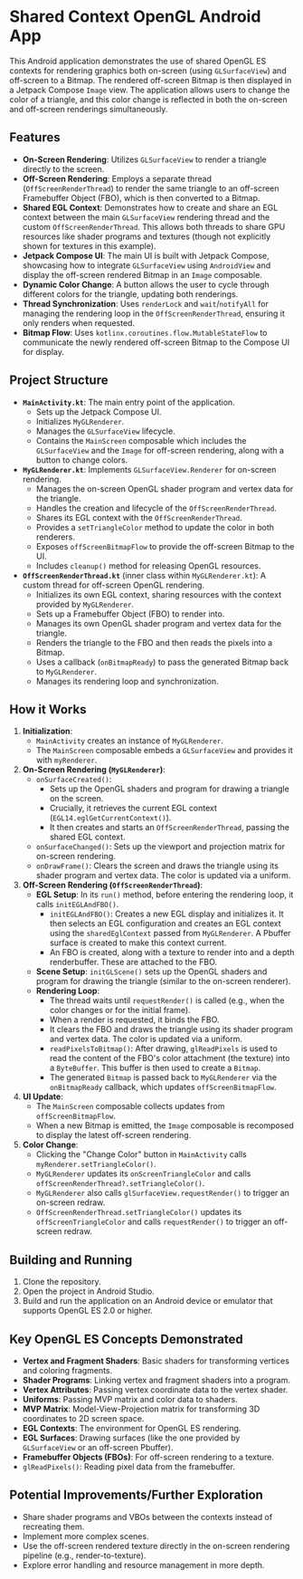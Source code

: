 # Shared Context OpenGL Android App

This Android application demonstrates the use of shared OpenGL ES contexts for rendering graphics both on-screen (using `GLSurfaceView`) and off-screen to a Bitmap. The rendered off-screen Bitmap is then displayed in a Jetpack Compose `Image` view. The application allows users to change the color of a triangle, and this color change is reflected in both the on-screen and off-screen renderings simultaneously.

## Features

*   **On-Screen Rendering**: Utilizes `GLSurfaceView` to render a triangle directly to the screen.
*   **Off-Screen Rendering**: Employs a separate thread (`OffScreenRenderThread`) to render the same triangle to an off-screen Framebuffer Object (FBO), which is then converted to a Bitmap.
*   **Shared EGL Context**: Demonstrates how to create and share an EGL context between the main `GLSurfaceView` rendering thread and the custom `OffScreenRenderThread`. This allows both threads to share GPU resources like shader programs and textures (though not explicitly shown for textures in this example).
*   **Jetpack Compose UI**: The main UI is built with Jetpack Compose, showcasing how to integrate `GLSurfaceView` using `AndroidView` and display the off-screen rendered Bitmap in an `Image` composable.
*   **Dynamic Color Change**: A button allows the user to cycle through different colors for the triangle, updating both renderings.
*   **Thread Synchronization**: Uses `renderLock` and `wait`/`notifyAll` for managing the rendering loop in the `OffScreenRenderThread`, ensuring it only renders when requested.
*   **Bitmap Flow**: Uses `kotlinx.coroutines.flow.MutableStateFlow` to communicate the newly rendered off-screen Bitmap to the Compose UI for display.

## Project Structure

*   **`MainActivity.kt`**: The main entry point of the application.
    *   Sets up the Jetpack Compose UI.
    *   Initializes `MyGLRenderer`.
    *   Manages the `GLSurfaceView` lifecycle.
    *   Contains the `MainScreen` composable which includes the `GLSurfaceView` and the `Image` for off-screen rendering, along with a button to change colors.
*   **`MyGLRenderer.kt`**: Implements `GLSurfaceView.Renderer` for on-screen rendering.
    *   Manages the on-screen OpenGL shader program and vertex data for the triangle.
    *   Handles the creation and lifecycle of the `OffScreenRenderThread`.
    *   Shares its EGL context with the `OffScreenRenderThread`.
    *   Provides a `setTriangleColor` method to update the color in both renderers.
    *   Exposes `offScreenBitmapFlow` to provide the off-screen Bitmap to the UI.
    *   Includes `cleanup()` method for releasing OpenGL resources.
*   **`OffScreenRenderThread.kt`** (inner class within `MyGLRenderer.kt`): A custom thread for off-screen OpenGL rendering.
    *   Initializes its own EGL context, sharing resources with the context provided by `MyGLRenderer`.
    *   Sets up a Framebuffer Object (FBO) to render into.
    *   Manages its own OpenGL shader program and vertex data for the triangle.
    *   Renders the triangle to the FBO and then reads the pixels into a Bitmap.
    *   Uses a callback (`onBitmapReady`) to pass the generated Bitmap back to `MyGLRenderer`.
    *   Manages its rendering loop and synchronization.

## How it Works

1.  **Initialization**:
    *   `MainActivity` creates an instance of `MyGLRenderer`.
    *   The `MainScreen` composable embeds a `GLSurfaceView` and provides it with `myRenderer`.
2.  **On-Screen Rendering (`MyGLRenderer`)**:
    *   `onSurfaceCreated()`:
        *   Sets up the OpenGL shaders and program for drawing a triangle on the screen.
        *   Crucially, it retrieves the current EGL context (`EGL14.eglGetCurrentContext()`).
        *   It then creates and starts an `OffScreenRenderThread`, passing the shared EGL context.
    *   `onSurfaceChanged()`: Sets up the viewport and projection matrix for on-screen rendering.
    *   `onDrawFrame()`: Clears the screen and draws the triangle using its shader program and vertex data. The color is updated via a uniform.
3.  **Off-Screen Rendering (`OffScreenRenderThread`)**:
    *   **EGL Setup**: In its `run()` method, before entering the rendering loop, it calls `initEGLAndFBO()`.
        *   `initEGLAndFBO()`: Creates a new EGL display and initializes it. It then selects an EGL configuration and creates an EGL context using the `sharedEglContext` passed from `MyGLRenderer`. A Pbuffer surface is created to make this context current.
        *   An FBO is created, along with a texture to render into and a depth renderbuffer. These are attached to the FBO.
    *   **Scene Setup**: `initGLScene()` sets up the OpenGL shaders and program for drawing the triangle (similar to the on-screen renderer).
    *   **Rendering Loop**:
        *   The thread waits until `requestRender()` is called (e.g., when the color changes or for the initial frame).
        *   When a render is requested, it binds the FBO.
        *   It clears the FBO and draws the triangle using its shader program and vertex data. The color is updated via a uniform.
        *   `readPixelsToBitmap()`: After drawing, `glReadPixels` is used to read the content of the FBO's color attachment (the texture) into a `ByteBuffer`. This buffer is then used to create a `Bitmap`.
        *   The generated `Bitmap` is passed back to `MyGLRenderer` via the `onBitmapReady` callback, which updates `offScreenBitmapFlow`.
4.  **UI Update**:
    *   The `MainScreen` composable collects updates from `offScreenBitmapFlow`.
    *   When a new Bitmap is emitted, the `Image` composable is recomposed to display the latest off-screen rendering.
5.  **Color Change**:
    *   Clicking the "Change Color" button in `MainActivity` calls `myRenderer.setTriangleColor()`.
    *   `MyGLRenderer` updates its `onScreenTriangleColor` and calls `offScreenRenderThread?.setTriangleColor()`.
    *   `MyGLRenderer` also calls `glSurfaceView.requestRender()` to trigger an on-screen redraw.
    *   `OffScreenRenderThread.setTriangleColor()` updates its `offScreenTriangleColor` and calls `requestRender()` to trigger an off-screen redraw.

## Building and Running

1.  Clone the repository.
2.  Open the project in Android Studio.
3.  Build and run the application on an Android device or emulator that supports OpenGL ES 2.0 or higher.

## Key OpenGL ES Concepts Demonstrated

*   **Vertex and Fragment Shaders**: Basic shaders for transforming vertices and coloring fragments.
*   **Shader Programs**: Linking vertex and fragment shaders into a program.
*   **Vertex Attributes**: Passing vertex coordinate data to the vertex shader.
*   **Uniforms**: Passing MVP matrix and color data to shaders.
*   **MVP Matrix**: Model-View-Projection matrix for transforming 3D coordinates to 2D screen space.
*   **EGL Contexts**: The environment for OpenGL ES rendering.
*   **EGL Surfaces**: Drawing surfaces (like the one provided by `GLSurfaceView` or an off-screen Pbuffer).
*   **Framebuffer Objects (FBOs)**: For off-screen rendering to a texture.
*   `glReadPixels()`: Reading pixel data from the framebuffer.

## Potential Improvements/Further Exploration

*   Share shader programs and VBOs between the contexts instead of recreating them.
*   Implement more complex scenes.
*   Use the off-screen rendered texture directly in the on-screen rendering pipeline (e.g., render-to-texture).
*   Explore error handling and resource management in more depth.